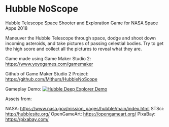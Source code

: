 # Hubble NoScope
Hubble Telescope Space Shooter and Exploration Game for NASA Space Apps 2018

Maneuver the Hubble Telescope through space, dodge and shoot down incoming asteroids, and take pictures of passing celestial bodies. Try to get the high score and collect all the pictures to reveal what they are.

Game made using Game Maker Studio 2: https://www.yoyogames.com/gamemaker

Github of Game Maker Studio 2 Project: https://github.com/Mithurs/HubbleNoScope

Gameplay Demo: 
[![Hubble Deep Explorer Demo](https://img.youtube.com/vi/8cTlYPwRdAk/0.jpg)](https://www.youtube.com/watch?v=8cTlYPwRdAk "Hubble Deep Explorer Demo")



Assets from:

NASA: https://www.nasa.gov/mission_pages/hubble/main/index.html
STSci: http://hubblesite.org/
OpenGameArt: https://opengameart.org/
PixaBay: https://pixabay.com/

